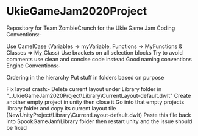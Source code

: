 # UkieGameJam2020Project
Repository for Team ZombieCrunch for the Ukie Game Jam
Coding Conventions:-

Use CamelCase (Variables => myVariable, Functions => MyFunctions & Classes => My_Class)
Use brackets on all selection blocks
Try to avoid comments use clean and concise code instead
Good naming conventions
Engine Conventions:-

Ordering in the hierarchy
Put stuff in folders based on purpose

Fix layout crash:-
Delete current layout under Library folder in "...UkieGameJam2020Project\Library\CurrentLayout-default.dwlt"
Create another empty project in unity then close it
Go into that empty projects library folder and copy its current layout tile (NewUnityProject\Library\CurrentLayout-default.dwlt)
Paste this file back into SpookGameJam\Library folder then restart unity and the issue should be fixed
